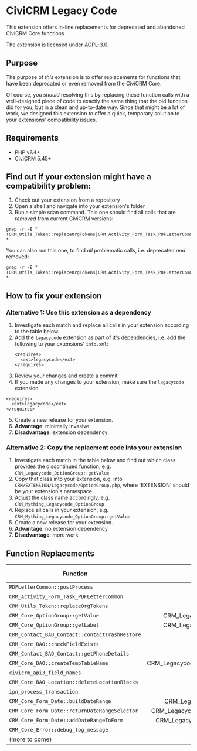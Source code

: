 # CiviCRM Legacy Code

This extension offers in-line replacements for deprecated and abandoned CiviCRM Core functions

The extension is licensed under [AGPL-3.0](LICENSE.txt).

## Purpose

The purpose of *this* extension is to offer replacements for functions
that have been deprecated or even removed from the CiviCRM Core.

Of course, you *should* resolving this by replacing these function
calls with a well-designed piece of code to exactly the same thing that the old
function did for you, but in a clean and up-to-date way.
Since that might be a lot of work, we designed this extension to offer a quick,
temporary solution to your extensions' compatibility issues.

## Requirements

* PHP v7.4+
* CiviCRM 5.45+

## Find out if your extension might have a compatibility problem:

1. Check out your extension from a repository
2. Open a shell and navigate into your extension's folder
3. Run a simple scan command. This one should find all calls that are *removed* from current CiviCRM versions:
```
grep -r -E "(CRM_Utils_Token::replaceOrgTokens|CRM_Activity_Form_Task_PDFLetterCommon|PDFLetterCommon::postProcess|CRM_Core_OptionGroup::getValue|CRM_Contact_BAO_Contact::contactTrashRestore|CRM_Contact_BAO_Contact::getPhoneDetails|CRM_Core_DAO::checkFieldExists|CRM_Contact_BAO_Contact::getPhoneDetails|CRM_Core_DAO::createTempTableName|civicrm_api3_field_names|ation::deleteLocationBlocks|ipn_process_transaction|CRM_Core_Form_Date::buildDateRange|CRM_Core_Form_Date::returnDateRangeSelector|CRM_Core_Form_Date::addDateRangeToForm)" *
```
You can also run this one, to find *all* problematic calls, i.e. deprecated *and* removed:
```
grep -r -E "(CRM_Utils_Token::replaceOrgTokens|CRM_Activity_Form_Task_PDFLetterCommon|PDFLetterCommon::postProcess|CRM_Core_OptionGroup::getValue|CRM_Contact_BAO_Contact::contactTrashRestore|CRM_Contact_BAO_Contact::getPhoneDetails|CRM_Core_DAO::checkFieldExists|CRM_Contact_BAO_Contact::getPhoneDetails|CRM_Core_DAO::createTempTableName|civicrm_api3_field_names|ation::deleteLocationBlocks|ipn_process_transaction|CRM_Core_Form_Date::buildDateRange|CRM_Core_Form_Date::returnDateRangeSelector|CRM_Core_Form_Date::addDateRangeToForm|CRM_Core_Error::debug_log_message)" *
```

## How to fix your extension

### Alternative 1: Use this extension **as a dependency**
1. Investigate each match and replace all calls in your extension according to the table below.
2. Add the ``lagacycode`` extension as part of it's dependencies, i.e. add the following to your extensions' ``info.xml``:
    ```
    <requires>
      <ext>legacycode</ext>
    </requires>
    ```
3. Review your changes and create a commit
4. If you made any changes to your extension, make sure the ``lagacycode`` extension
```
<requires>
  <ext>legacycode</ext>
</requires>
```
5. Create a new release for your extension.
6. **Advantage**: minimally invasive
7. **Disadvantage**: extension dependency

### Alternative 2: Copy the replacment code into your extension
1. Investigate each match in the table below and find out which class provides the discontinued function, e.g. ``CRM_Legacycode_OptionGroup::getValue``
2. Copy that class into your extension, e.g. into ``CRM/EXTENSION/Legacycode/OptionGroup.php``, where 'EXTENSION' should be your extension's namespace.
3. Adjust the class name accordingly, e.g. ``CRM_Mything_Legacycode_OptionGroup``
4. Replace all calls in your extension, e.g. ``CRM_Mything_Legacycode_OptionGroup::getValue``
5. Create a new release for your extension.
6. **Advantage**: no extension dependency
7. **Disadvantage**: more work


## Function Replacements

| Function                                         |                 Replacement                  | Deprecated Since | Dropped Since |
|--------------------------------------------------|:--------------------------------------------:|-----------------:|---------------|
| ``PDFLetterCommon::postProcess``                 |                     todo                     |                ? | 5.57          |
| ``CRM_Activity_Form_Task_PDFLetterCommon``       |                     todo                     |                ? | 5.57          |
| ``CRM_Utils_Token::replaceOrgTokens``            |                     todo                     |                ? | 5.57          |
| ``CRM_Core_OptionGroup::getValue``               |     CRM_Legacycode_OptionGroup::getValue     |                ? | 5.60          |
| ``CRM_Core_OptionGroup::getLabel``               |     CRM_Legacycode_OptionGroup::getLabel     |                ? | 5.60          |
| ``CRM_Contact_BAO_Contact::contactTrashRestore`` |                     todo                     |                ? | 5.60          |
| ``CRM_Core_DAO::checkFieldExists``               |                     todo                     |                ? | 5.60          |
| ``CRM_Contact_BAO_Contact::getPhoneDetails``     |                     todo                     |                ? | 5.60          |
| ``CRM_Core_DAO::createTempTableName``            | CRM_Legacycode_Core_DAO::createTempTableName |                ? | 5.60          |
| ``civicrm_api3_field_names``                     |                     todo                     |                ? | 5.60          |
| ``CRM_Core_BAO_Location::deleteLocationBlocks``  |                     todo                     |                ? | 5.60          |
| ``ipn_process_transaction``                      |                     todo                     |                ? | 5.60          |
| ``CRM_Core_Form_Date::buildDateRange``           |     CRM_Legacycode_Date::buildDateRange      |                ? | 5.61          |
| ``CRM_Core_Form_Date::returnDateRangeSelector``  | CRM_Legacycode_Date::returnDateRangeSelector |                ? | 5.61          |
| ``CRM_Core_Form_Date::addDateRangeToForm``       |   CRM_Legacycode_Date::addDateRangeToForm    |                ? | 5.61          |
| ``CRM_Core_Error::debug_log_message``            |              Civi::log()->debug              |                ? | not yet       |
| (more to come)                                   |                     todo                     |                  |               |
